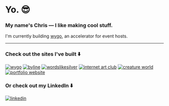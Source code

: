 # Yo. 😎

### My name's Chris — I like making cool stuff. 
I'm currently building [wygo](https://wygo.world), an accelerator for event hosts.

---

### Check out the sites I've built ⬇️

[![wygo](https://github.com/user-attachments/assets/353fb82b-d28a-452b-8ca4-f5e0324846d9)](https://wygo.world)
[![byline](https://github.com/user-attachments/assets/9f1e5add-1fc3-4dae-a721-c3639f401079)](https://www.bylinebyline.com)
[![wordslikesilver](https://github.com/user-attachments/assets/de816229-dfdc-4dfb-9cd6-2df0f5df6bb7)](https://www.wordslikesilver.com)
[![internet art club](https://github.com/user-attachments/assets/c66dcd9b-5ac2-491d-9620-e5070704f200)](https://www.internetartclub.com)
[![creature world](https://github.com/user-attachments/assets/cbd35c5b-84bc-4edf-86bb-cfc327f79973)](https://creature.world)
[![portfolio website](https://github.com/user-attachments/assets/f74a3e98-c448-4946-8c2c-c6df99abc2df)](https://www.christopheroka.com)

### Or check out my LinkedIn ⬇️

[![linkedin](https://github.com/user-attachments/assets/1ec63c1b-ed22-4bc9-861b-8e3741cf7d9a)](https://www.linkedin.com/in/christopher-oka/)
